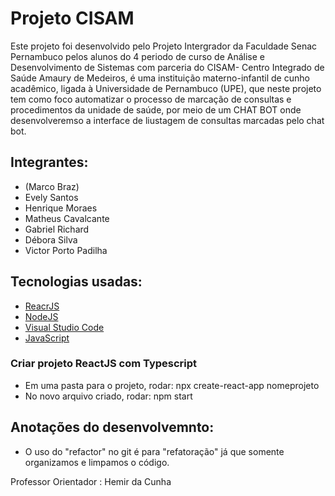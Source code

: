 # Projeto CISAM

Este projeto foi desenvolvido pelo Projeto Intergrador da Faculdade Senac Pernambuco pelos alunos do 4 periodo de curso de Análise e Desenvolvimento de Sistemas com parceria do CISAM- Centro Integrado de Saúde Amaury de Medeiros, é uma instituição materno-infantil de cunho acadêmico, ligada à Universidade de Pernambuco (UPE), que neste projeto tem como foco automatizar o processo de marcação de consultas e procedimentos da unidade de saúde, por meio de um CHAT BOT onde desenvolveremso a interface de liustagem de consultas marcadas pelo chat bot.

## Integrantes:
 
* (Marco Braz)
* Evely Santos
* Henrique Moraes
* Matheus Cavalcante
* Gabriel Richard
* Débora Silva
* Victor Porto Padilha

## Tecnologias usadas: 

* [ReacrJS](https://reactjs.org/docs/getting-started.html)
* [NodeJS](https://nodejs.org/en/download/) 
* [Visual Studio Code](https://code.visualstudio.com/download)
* [JavaScript](https://www.javascript.com/)

### Criar projeto ReactJS com Typescript

* Em uma pasta para o projeto, rodar: npx create-react-app nomeprojeto
* No novo arquivo criado, rodar: npm start 

## Anotações do desenvolvemnto:
* O uso do "refactor" no git é para "refatoração" já que somente organizamos e limpamos o código.



Professor Orientador : Hemir da Cunha